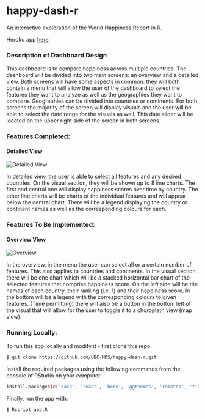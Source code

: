 # happy-dash-r

An interactive exploration of the World Happiness Report in R.

Heroku app [here](https://happy-r-dash.herokuapp.com/).

### Description of Dashboard Design
This dashboard is to compare happiness across multiple countries.
The dashboard will be divided into two main screens: an overview and a detailed view.
Both screens will have some aspects in common: they will both contain a menu that will allow the user of the dashboard to select the features they want to analyze as well as the geographies they want to compare. Geographies can be divided into countries or continents. For both screens the majority of the screen will display visuals and the user will be able to select the date range for the visuals as well. This date slider will be located on the upper right side of the screen in both screens.


### Features Completed:
#### Detailed View

![Detailed View](Detailed_view.png)

In detailed view, the user is able to select all features and any desired countries. On the visual section, they will be shown up to 8 line charts. The first and central one will display happiness scores over time by country. The other line charts will be charts of the individual features and will appear below the central chart. There will be a legend displaying the country or continent names as well as the corresponding colours for each.

### Features To Be Implemented:
#### Overview View

![Overview](Overview.png)

In the overview, in the menu the user can select all or a certain number of features. This also applies to countries and continents. In the visual section there will be one chart which will be a stacked horizontal bar chart of the selected features that comprise happiness score. On the left side will be the names of each country, their ranking (i.e. 1) and their happiness score. In the bottom will be a legend with the corresponding colours to given features. (Time permitting) there will also be a button in the bottom left of the visual that will allow for the user to toggle it to a choropleth view (map view). 


### Running Locally:

To run this app locally and modify it - first clone this repo:

```bash
$ git clone https://github.com/UBC-MDS/happy-dash-r.git
```

Install the required packages using the following commands from the console of RStudio on your computer:

```bash
install.packages(c('dash', 'readr', 'here', 'ggthemes', 'remotes', 'tidyverse', 'devtools'))
```

Finally, run the app with:

```bash
$ Rscript app.R
```
